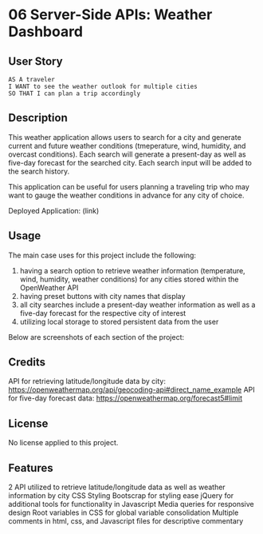 # 06 Server-Side APIs: Weather Dashboard

## User Story

```
AS A traveler
I WANT to see the weather outlook for multiple cities
SO THAT I can plan a trip accordingly
```

## Description

This weather application allows users to search for a city and generate current and future weather conditions (tmeperature, wind, humidity, and overcast conditions). Each search will generate a present-day as well as five-day forecast for the searched city. Each search input will be added to the search history. 

This application can be useful for users planning a traveling trip who may want to gauge the weather conditions in advance for any city of choice. 

Deployed Application: (link)

## Usage

The main case uses for this project include the following:
1) having a search option to retrieve weather information (temperature, wind, humidity, weather conditions) for any cities stored within the OpenWeather API
2) having preset buttons with city names that display
3) all city searches include a present-day weather information as well as a five-day forecast for the respective city of interest
4) utilizing local storage to stored persistent data from the user

Below are screenshots of each section of the project:


## Credits

API for retrieving latitude/longitude data by city: https://openweathermap.org/api/geocoding-api#direct_name_example
API for five-day forecast data: https://openweathermap.org/forecast5#limit

## License

No license applied to this project. 

## Features

2 API utilized to retrieve latitude/longitude data as well as weather information by city
CSS Styling
Bootscrap for styling ease
jQuery for additional tools for functionality in Javascript
Media queries for responsive design
Root variables in CSS for global variable consolidation
Multiple comments in html, css, and Javascript files for descriptive commentary
